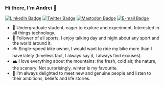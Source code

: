 ### Hi there, I'm Andrei 👋

[![LinkedIn Badge](https://img.shields.io/badge/LinkedIn-@abciobanu-0a66c2)](https://www.linkedin.com/in/abciobanu)
[![Twitter Badge](https://img.shields.io/badge/Twitter-@abciobanu-1d9bf0)](https://twitter.com/abciobanu)
[![Mastodon Badge](https://img.shields.io/badge/Mastodon-@abciobanu-595aff)](https://hachyderm.io/@abciobanu)
[![E-mail Badge](https://img.shields.io/badge/E--mail-cb.andreibogdan@gmail.com-0c2543)](mailto:cb.andreibogdan@gmail.com)

- 🔭 Undergraduate student, eager to explore and experiment. Interested in all things technology.
- 🎾 Follower of all sports, I enjoy talking day and night about any sport and the world around it.
- 🚲 Single-speed bike owner, I would want to ride my bike more than I have lately (timeless fact, I always say it, I always find excuses).
- 🏔 I love everything about the mountains: the fresh, cold air, the nature, the scenery. Not surprisingly, winter is my favourite.
- 💬 I'm always delighted to meet new and genuine people and listen to their ambitions, beliefs and life stories.
